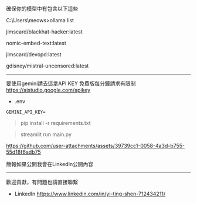 確保你的模型中有包含以下這些 

C:\Users\meows>ollama list 

jimscard/blackhat-hacker:latest

nomic-embed-text:latest

jimscard/devopd:latest

gdisney/mistral-uncensored:latest


----
要使用gemini請去這拿API KEY 免費版每分鐘請求有限制 https://aistudio.google.com/apikey

+ .env
```
GEMINI_API_KEY=
```

> pip install -r requirements.txt

> streamlit run main.py

https://github.com/user-attachments/assets/39739cc1-0058-4a3d-b755-55d18f6adb75


簡報如果公開我會在LinkedIn公開內容



----

歡迎貢獻，有問題也請直接聯繫
+ LinkedIn https://www.linkedin.com/in/yi-ting-shen-712434211/
